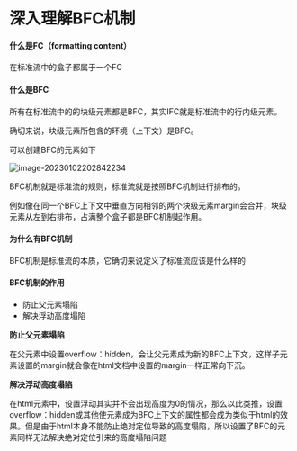 # 深入理解BFC机制

#### 什么是FC（formatting content）

在标准流中的盒子都属于一个FC

#### 什么是BFC

所有在标准流中的的块级元素都是BFC，其实IFC就是标准流中的行内级元素。

确切来说，块级元素所包含的环境（上下文）是BFC。

可以创建BFC的元素如下

![image-20230102202842234](C:\Users\35392\AppData\Roaming\Typora\typora-user-images\image-20230102202842234.png)

BFC机制就是标准流的规则，标准流就是按照BFC机制进行排布的。

例如像在同一个BFC上下文中垂直方向相邻的两个块级元素margin会合并，块级元素从左到右排布，占满整个盒子都是BFC机制起作用。

#### 为什么有BFC机制

BFC机制是标准流的本质，它确切来说定义了标准流应该是什么样的

#### BFC机制的作用

* 防止父元素塌陷
* 解决浮动高度塌陷

**防止父元素塌陷**

在父元素中设置overflow：hidden，会让父元素成为新的BFC上下文，这样子元素设置的margin就会像在html文档中设置的margin一样正常向下沉。

**解决浮动高度塌陷**

在html元素中，设置浮动其实并不会出现高度为0的情况，那么以此类推，设置overflow：hidden或其他使元素成为BFC上下文的属性都会成为类似于html的效果。但是由于html本身不能防止绝对定位导致的高度塌陷，所以设置了BFC的元素同样无法解决绝对定位引来的高度塌陷问题



